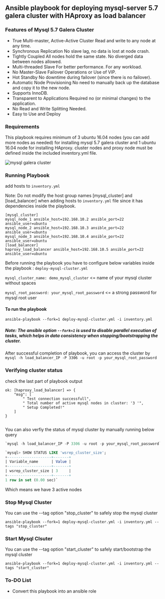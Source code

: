 ## Ansible playbook for deploying mysql-server 5.7 galera cluster with HAproxy as load balancer
### Features of Mysql 5.7 Galera Cluster
* True Multi-master,  Active-Active Cluster Read and write to any node at any time.
* Synchronous Replication No slave lag, no data is lost at node crash.
* Tightly Coupled All nodes hold the same state. No diverged data between nodes allowed.
* Multi-threaded Slave For better performance. For any workload.
* No Master-Slave Failover Operations or Use of VIP.
* Hot Standby No downtime during failover (since there is no failover).
* Automatic Node Provisioning No need to manually back up the database and copy it to the new node.
* Supports InnoDB.
* Transparent to Applications Required no (or minimal changes) to the application.
* No Read and Write Splitting Needed.
* Easy to Use and Deploy

### Requirements

This playbook requires minimum of 3 ubuntu 16.04 nodes (you can add more nodes as needed) for installing mysql 5.7 galera cluster and 1 ubuntu 16.04 node for installing HAproxy. cluster nodes and proxy node must be defined inside the included inventory.yml file.


![mysql galera cluster](https://i.imgur.com/YSR0Pnul.png )

### Running Playbook

add hosts to `inventory.yml`

Note: Do not modify the host group names [mysql_cluster] and [load_balancer] when adding hosts to `inventory.yml` file since it has dependencies inside the playbook. 

```
[mysql_cluster]
mysql_node_1 ansible_host=192.168.10.2 ansible_port=22 ansible_user=ubuntu
mysql_node_2 ansible_host=192.168.10.3 ansible_port=22 ansible_user=ubuntu
mysql_node_3 ansible_host=192.168.10.4 ansible_port=22 ansible_user=ubuntu
[load_balancer]
haproxy_load_balancer ansible_host=192.168.10.5 ansible_port=22 ansible_user=ubuntu
```
Before running the playbook you have to configure below variables inside the playbook : `deploy-mysql-cluster.yml`

`mysql_cluster_name: demo_mysql_cluster`  <= name of your mysql cluster without spaces 

`mysql_root_password: your_mysql_root_password` <= a strong password for mysql root user

#### To run the playbook 

`ansible-playbook --fork=1 deploy-mysql-cluster.yml -i inventory.yml`

##### Note: The ansible option `--fork=1` is used to disable parallel execution of tasks, which helps in data consistency when stopping/bootstrapping the cluster. 

After successful completion of playbook, you can access the cluster by `mysql -h load_balancer_IP -P 3306 -u root -p your_mysql_root_password`

### Verifying cluster status

check the last part of playbook output 

```
ok: [haproxy_load_balancer] => {
    "msg": [
        " Test connection successfull", 
        " Total number of active mysql nodes in cluster: '3 '", 
        " Setup Completed!"
    ]
}


```

You can also verfiy the status of mysql cluster by manually running below query   
~~~~sql
`mysql -h load_balancer_IP -P 3306 -u root -p your_mysql_root_password`

`mysql> SHOW STATUS LIKE 'wsrep_cluster_size';
+--------------------+-------+
| Variable_name      | Value |
+--------------------+-------+
| wsrep_cluster_size | 3     |
+--------------------+-------+
1 row in set (0.00 sec)`

~~~~
Which means we have 3 active nodes 
 

### Stop Mysql Cluster

You can use the --tag option "stop_cluster" to safely stop the mysql cluster

`ansible-playbook --fork=1 deploy-mysql-cluster.yml -i inventory.yml --tags "stop_cluster"`

### Start Mysql Clsuter


You can use the --tag option "start_cluster" to safely start/bootstrap the mysql cluster

`ansible-playbook --fork=1 deploy-mysql-cluster.yml -i inventory.yml --tags "start_cluster"`


### To-DO List

* Convert this playbook into an ansible role

